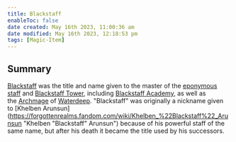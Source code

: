 ```yaml
---
title: Blackstaff
enableToc: false
date created: May 16th 2023, 11:00:36 am
date modified: May 16th 2023, 12:18:53 pm
tags: [Magic-Item]
---
```

## Summary
[Blackstaff](Blackstaff.md) was the title and name given to the master of the [eponymous staff](https://forgottenrealms.fandom.com/wiki/Blackstaff_(staff) "Blackstaff (staff)") and [Blackstaff Tower](https://forgottenrealms.fandom.com/wiki/Blackstaff_Tower "Blackstaff Tower"), including [Blackstaff Academy](https://forgottenrealms.fandom.com/wiki/Blackstaff_Academy "Blackstaff Academy"), as well as the [Archmage](https://forgottenrealms.fandom.com/wiki/Archmage "Archmage") of [Waterdeep](https://forgottenrealms.fandom.com/wiki/Waterdeep "Waterdeep"). "Blackstaff" was originally a nickname given to [Khelben Arunsun](https://forgottenrealms.fandom.com/wiki/Khelben_%22Blackstaff%22_Arunsun "Khelben "Blackstaff" Arunsun") because of his powerful staff of the same name, but after his death it became the title used by his successors.